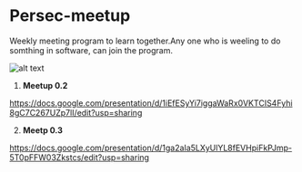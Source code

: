 # Persec-meetup
Weekly meeting program to learn together.Any one who is weeling to do somthing in software, can join the program. 

![alt text](https://static.wixstatic.com/media/d462aa_b2be2a3c1aeb462e929fabcb032f5820~mv2.png/v1/fill/w_230,h_111,al_c,q_85,usm_0.66_1.00_0.01/persec%252520logo%252520new%252520website_edit.webp)


 1. **Meetup 0.2** 

  https://docs.google.com/presentation/d/1iEfESyYi7iggaWaRx0VKTCIS4Fyhi8gC7C267UZp7lI/edit?usp=sharing
  
 2. **Meetp 0.3** 

https://docs.google.com/presentation/d/1ga2aIa5LXyUlYL8fEVHpiFkPJmp-5T0pFFW03Zkstcs/edit?usp=sharing



